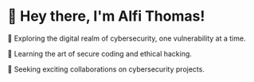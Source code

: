 <h1>👋 Hey there, I'm Alfi Thomas!</h1>
<p>🔐 Exploring the digital realm of cybersecurity, one vulnerability at a time.</p>
<p>🌱 Learning the art of secure coding and ethical hacking.</p>
<p>💼 Seeking exciting collaborations on cybersecurity projects.</p>
